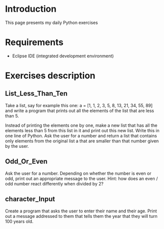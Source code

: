 # Introduction
This page presents my daily Python exercises

# Requirements
-  Eclipse IDE (integrated development environment)

# Exercises description
## List_Less_Than_Ten
Take a list, say for example this one: a = [1, 1, 2, 3, 5, 8, 13, 21, 34, 55, 89] and write a program that prints out all the elements of the list that are less than 5.

Instead of printing the elements one by one, make a new list that has all the elements less than 5 from this list in it and print out this new list.
Write this in one line of Python.
Ask the user for a number and return a list that contains only elements from the original list a that are smaller than that number given by the user.

## Odd_Or_Even
Ask the user for a number. Depending on whether the number is even or odd, print out an appropriate message to the user. Hint: how does an even / odd number react differently when divided by 2?

## character_Input
Create a program that asks the user to enter their name and their age. Print out a message addressed to them that tells them the year that they will turn 100 years old.
